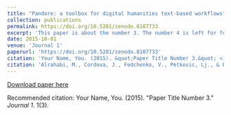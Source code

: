 ```yaml
---
title: "Pandore: a toolbox for digital humanities text-based workflows"
collection: publications
permalink: https://doi.org/10.5281/zenodo.8107733
excerpt: 'This paper is about the number 3. The number 4 is left for future work.'
date: 2015-10-01
venue: 'Journal 1'
paperurl: 'https://doi.org/10.5281/zenodo.8107733'
citation: 'Your Name, You. (2015). &quot;Paper Title Number 3.&quot; <i>Journal 1</i>. 1(3).'
citation: 'Alrahabi, M., Cordova, J., Fedchenko, V., Petkovic, Lj., & Roe, G. (2023). Pandore: a toolbox for digital humanities text-based workflows [abstract]. Digital Humanities 2023 : Book of Abstracts, Digital Humanities 2023. Collaboration as Opportunity (DH2023), Graz, Austria'
---
```

[Download paper here](https://doi.org/10.5281/zenodo.8107733)

Recommended citation: Your Name, You. (2015). "Paper Title Number 3." <i>Journal 1</i>. 1(3).